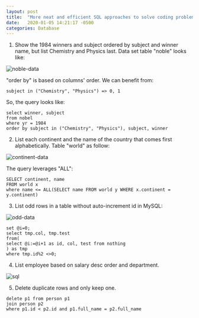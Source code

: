 ```yaml
---
layout: post
title:  "More neat and efficient SQL approaches to solve coding problem"
date:   2020-01-05 14:21:17 -0500
categories: Database
---
```

1. Show the 1984 winners and subject ordered by subject and winner name, but list Chemistry and Physics last. Data set table "noble" looks like:

![noble-data](https://liukelinlin.github.io/images/noble-data.jpg)

"order by" is based on columns' order. We can benefit from:

```
subject in ("Chemistry", "Physics") => 0, 1
```

So, the query looks like:

```
select winner, subject
from nobel
where yr = 1984
order by subject in ("Chemistry", "Physics"), subject, winner
```

2. List each continent and the name of the country that comes first alphabetically. Table "world" as follow: 

![continent-data](https://liukelinlin.github.io/images/continent-data.jpg)

The query leverages "ALL":

```
SELECT continent, name
FROM world x
where name <= ALL(SELECT name FROM world y WHERE x.continent = y.continent)
```

3. List odd rows in a table without auto-increment id in MySQL:

![odd-data](https://liukelinlin.github.io/images/oddrows-data.jpg)

```
set @i=0;
select tmp.col, tmp.test
from(
select @i:=@i+1 as id, col, test from nothing
) as tmp
where tmp.id%2 <>0;
```

4. List employee based on salary desc order and department.

![sql](https://liukelinlin.github.io/images/employee-data.jpg)

5. Delete duplicate rows and only keep one.

```
delete p1 from person p1
join person p2
where p1.id < p2.id and p1.full_name = p2.full_name
```
